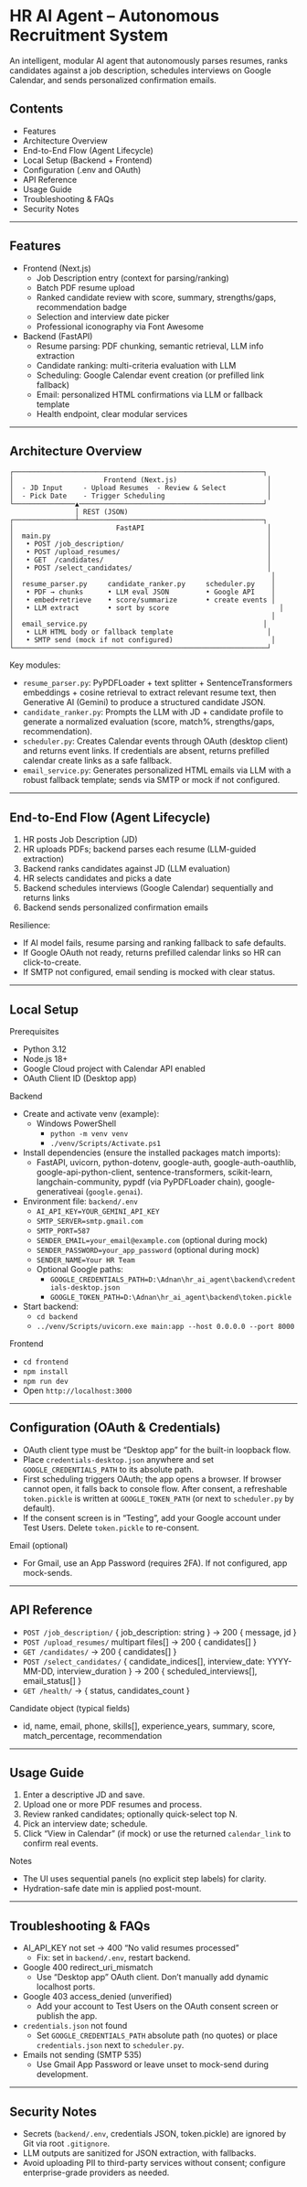 # HR AI Agent – Autonomous Recruitment System

An intelligent, modular AI agent that autonomously parses resumes, ranks candidates against a job description, schedules interviews on Google Calendar, and sends personalized confirmation emails.

## Contents
- Features
- Architecture Overview
- End-to-End Flow (Agent Lifecycle)
- Local Setup (Backend + Frontend)
- Configuration (.env and OAuth)
- API Reference
- Usage Guide
- Troubleshooting & FAQs
- Security Notes

---

## Features
- Frontend (Next.js)
  - Job Description entry (context for parsing/ranking)
  - Batch PDF resume upload
  - Ranked candidate review with score, summary, strengths/gaps, recommendation badge
  - Selection and interview date picker
  - Professional iconography via Font Awesome
- Backend (FastAPI)
  - Resume parsing: PDF chunking, semantic retrieval, LLM info extraction
  - Candidate ranking: multi-criteria evaluation with LLM
  - Scheduling: Google Calendar event creation (or prefilled link fallback)
  - Email: personalized HTML confirmations via LLM or fallback template
  - Health endpoint, clear modular services

---

## Architecture Overview
```
┌─────────────────────────────────────────────────────────────┐
│                      Frontend (Next.js)                      │
│  - JD Input     - Upload Resumes  - Review & Select          │
│  - Pick Date    - Trigger Scheduling                         │
└───────────────▲─────────────────────────────────────────────┘
                │ REST (JSON)
┌───────────────┴─────────────────────────────────────────────┐
│                         FastAPI                              │
│  main.py                                                     │
│   • POST /job_description/                                   │
│   • POST /upload_resumes/                                    │
│   • GET  /candidates/                                        │
│   • POST /select_candidates/                                 │
│                                                               │
│  resume_parser.py     candidate_ranker.py     scheduler.py    │
│   • PDF → chunks      • LLM eval JSON         • Google API    │
│   • embed+retrieve    • score/summarize       • create events │
│   • LLM extract       • sort by score                           │
│                                                               │
│  email_service.py                                           │
│   • LLM HTML body or fallback template                       │
│   • SMTP send (mock if not configured)                        │
└──────────────────────────────────────────────────────────────┘
```

Key modules:
- `resume_parser.py`: PyPDFLoader + text splitter + SentenceTransformers embeddings + cosine retrieval to extract relevant resume text, then Generative AI (Gemini) to produce a structured candidate JSON.
- `candidate_ranker.py`: Prompts the LLM with JD + candidate profile to generate a normalized evaluation (score, match%, strengths/gaps, recommendation).
- `scheduler.py`: Creates Calendar events through OAuth (desktop client) and returns event links. If credentials are absent, returns prefilled calendar create links as a safe fallback.
- `email_service.py`: Generates personalized HTML emails via LLM with a robust fallback template; sends via SMTP or mock if not configured.

---

## End-to-End Flow (Agent Lifecycle)
1) HR posts Job Description (JD)
2) HR uploads PDFs; backend parses each resume (LLM-guided extraction)
3) Backend ranks candidates against JD (LLM evaluation)
4) HR selects candidates and picks a date
5) Backend schedules interviews (Google Calendar) sequentially and returns links
6) Backend sends personalized confirmation emails

Resilience:
- If AI model fails, resume parsing and ranking fallback to safe defaults.
- If Google OAuth not ready, returns prefilled calendar links so HR can click-to-create.
- If SMTP not configured, email sending is mocked with clear status.

---

## Local Setup

Prerequisites
- Python 3.12
- Node.js 18+
- Google Cloud project with Calendar API enabled
- OAuth Client ID (Desktop app)

Backend
- Create and activate venv (example):
  - Windows PowerShell
    - `python -m venv venv`
    - `./venv/Scripts/Activate.ps1`
- Install dependencies (ensure the installed packages match imports):
  - FastAPI, uvicorn, python-dotenv, google-auth, google-auth-oauthlib, google-api-python-client, sentence-transformers, scikit-learn, langchain-community, pypdf (via PyPDFLoader chain), google-generativeai (`google.genai`).
- Environment file: `backend/.env`
  - `AI_API_KEY=YOUR_GEMINI_API_KEY`
  - `SMTP_SERVER=smtp.gmail.com`
  - `SMTP_PORT=587`
  - `SENDER_EMAIL=your_email@example.com` (optional during mock)
  - `SENDER_PASSWORD=your_app_password` (optional during mock)
  - `SENDER_NAME=Your HR Team`
  - Optional Google paths:
    - `GOOGLE_CREDENTIALS_PATH=D:\Adnan\hr_ai_agent\backend\credentials-desktop.json`
    - `GOOGLE_TOKEN_PATH=D:\Adnan\hr_ai_agent\backend\token.pickle`
- Start backend:
  - `cd backend`
  - `../venv/Scripts/uvicorn.exe main:app --host 0.0.0.0 --port 8000`

Frontend
- `cd frontend`
- `npm install`
- `npm run dev`
- Open `http://localhost:3000`

---

## Configuration (OAuth & Credentials)
- OAuth client type must be “Desktop app” for the built-in loopback flow.
- Place `credentials-desktop.json` anywhere and set `GOOGLE_CREDENTIALS_PATH` to its absolute path.
- First scheduling triggers OAuth; the app opens a browser. If browser cannot open, it falls back to console flow. After consent, a refreshable `token.pickle` is written at `GOOGLE_TOKEN_PATH` (or next to `scheduler.py` by default).
- If the consent screen is in “Testing”, add your Google account under Test Users. Delete `token.pickle` to re-consent.

Email (optional)
- For Gmail, use an App Password (requires 2FA). If not configured, app mock-sends.

---

## API Reference
- `POST /job_description/` { job_description: string } → 200 { message, jd }
- `POST /upload_resumes/` multipart files[] → 200 { candidates[] }
- `GET /candidates/` → 200 { candidates[] }
- `POST /select_candidates/` { candidate_indices[], interview_date: YYYY-MM-DD, interview_duration } → 200 { scheduled_interviews[], email_status[] }
- `GET /health/` → { status, candidates_count }

Candidate object (typical fields)
- id, name, email, phone, skills[], experience_years, summary, score, match_percentage, recommendation

---

## Usage Guide
1) Enter a descriptive JD and save.
2) Upload one or more PDF resumes and process.
3) Review ranked candidates; optionally quick-select top N.
4) Pick an interview date; schedule.
5) Click “View in Calendar” (if mock) or use the returned `calendar_link` to confirm real events.

Notes
- The UI uses sequential panels (no explicit step labels) for clarity.
- Hydration-safe date min is applied post-mount.

---

## Troubleshooting & FAQs
- AI_API_KEY not set → 400 “No valid resumes processed”
  - Fix: set in `backend/.env`, restart backend.
- Google 400 redirect_uri_mismatch
  - Use “Desktop app” OAuth client. Don’t manually add dynamic localhost ports.
- Google 403 access_denied (unverified)
  - Add your account to Test Users on the OAuth consent screen or publish the app.
- `credentials.json` not found
  - Set `GOOGLE_CREDENTIALS_PATH` absolute path (no quotes) or place `credentials.json` next to `scheduler.py`.
- Emails not sending (SMTP 535)
  - Use Gmail App Password or leave unset to mock-send during development.

---

## Security Notes
- Secrets (`backend/.env`, credentials JSON, token.pickle) are ignored by Git via root `.gitignore`.
- LLM outputs are sanitized for JSON extraction, with fallbacks.
- Avoid uploading PII to third-party services without consent; configure enterprise-grade providers as needed.